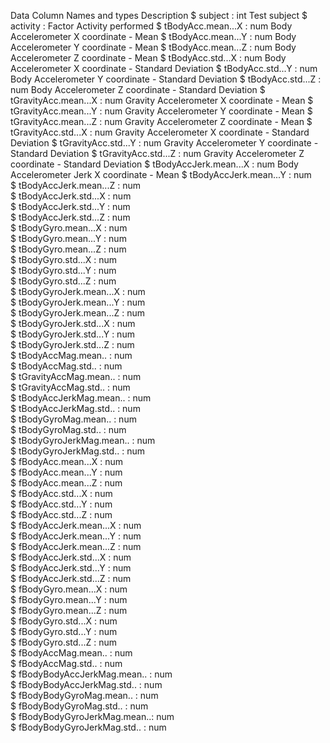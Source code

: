 Data Column Names and types	                                       Description
 $ subject                    : int                          Test subject
 $ activity                   : Factor                       Activity performed
 $ tBodyAcc.mean...X          : num                          Body Accelerometer X coordinate - Mean
 $ tBodyAcc.mean...Y          : num                          Body Accelerometer Y coordinate - Mean
 $ tBodyAcc.mean...Z          : num  	                       Body Accelerometer Z coordinate - Mean
 $ tBodyAcc.std...X           : num                          Body Accelerometer X coordinate - Standard Deviation
 $ tBodyAcc.std...Y           : num                          Body Accelerometer Y coordinate - Standard Deviation
 $ tBodyAcc.std...Z           : num  	                       Body Accelerometer Z coordinate - Standard Deviation
 $ tGravityAcc.mean...X       : num                          Gravity Accelerometer X coordinate - Mean
 $ tGravityAcc.mean...Y       : num                          Gravity Accelerometer Y coordinate - Mean
 $ tGravityAcc.mean...Z       : num                          Gravity Accelerometer Z coordinate - Mean
 $ tGravityAcc.std...X        : num                          Gravity Accelerometer X coordinate - Standard Deviation
 $ tGravityAcc.std...Y        : num                          Gravity Accelerometer Y coordinate - Standard Deviation
 $ tGravityAcc.std...Z        : num                          Gravity Accelerometer Z coordinate - Standard Deviation
 $ tBodyAccJerk.mean...X      : num                          Body Accelerometer Jerk X coordinate - Mean
 $ tBodyAccJerk.mean...Y      : num  
 $ tBodyAccJerk.mean...Z      : num  
 $ tBodyAccJerk.std...X       : num  
 $ tBodyAccJerk.std...Y       : num  
 $ tBodyAccJerk.std...Z       : num  
 $ tBodyGyro.mean...X         : num  
 $ tBodyGyro.mean...Y         : num  
 $ tBodyGyro.mean...Z         : num  
 $ tBodyGyro.std...X          : num  
 $ tBodyGyro.std...Y          : num  
 $ tBodyGyro.std...Z          : num  
 $ tBodyGyroJerk.mean...X     : num  
 $ tBodyGyroJerk.mean...Y     : num  
 $ tBodyGyroJerk.mean...Z     : num  
 $ tBodyGyroJerk.std...X      : num  
 $ tBodyGyroJerk.std...Y      : num  
 $ tBodyGyroJerk.std...Z      : num  
 $ tBodyAccMag.mean..         : num  
 $ tBodyAccMag.std..          : num  
 $ tGravityAccMag.mean..      : num  
 $ tGravityAccMag.std..       : num  
 $ tBodyAccJerkMag.mean..     : num  
 $ tBodyAccJerkMag.std..      : num  
 $ tBodyGyroMag.mean..        : num  
 $ tBodyGyroMag.std..         : num  
 $ tBodyGyroJerkMag.mean..    : num  
 $ tBodyGyroJerkMag.std..     : num  
 $ fBodyAcc.mean...X          : num  
 $ fBodyAcc.mean...Y          : num  	
 $ fBodyAcc.mean...Z          : num  
 $ fBodyAcc.std...X           : num  
 $ fBodyAcc.std...Y           : num  	
 $ fBodyAcc.std...Z           : num  	
 $ fBodyAccJerk.mean...X      : num  
 $ fBodyAccJerk.mean...Y      : num  
 $ fBodyAccJerk.mean...Z      : num  
 $ fBodyAccJerk.std...X       : num  
 $ fBodyAccJerk.std...Y       : num  
 $ fBodyAccJerk.std...Z       : num  
 $ fBodyGyro.mean...X         : num  
 $ fBodyGyro.mean...Y         : num  
 $ fBodyGyro.mean...Z         : num  
 $ fBodyGyro.std...X          : num  
 $ fBodyGyro.std...Y          : num  
 $ fBodyGyro.std...Z          : num  
 $ fBodyAccMag.mean..         : num  
 $ fBodyAccMag.std..          : num  
 $ fBodyBodyAccJerkMag.mean.. : num  
 $ fBodyBodyAccJerkMag.std..  : num  
 $ fBodyBodyGyroMag.mean..    : num  
 $ fBodyBodyGyroMag.std..     : num  
 $ fBodyBodyGyroJerkMag.mean..: num  
 $ fBodyBodyGyroJerkMag.std.. : num  
